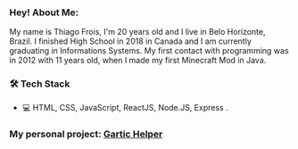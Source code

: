 
<h3> Hey! About Me: </h3>

My name is Thiago Frois, I'm 20 years old and I live in Belo Horizonte, Brazil. I finished High School in 2018 in Canada and I am currently graduating in Informations Systems. My first contact with programming was in 2012 with 11 years old, when I made my first Minecraft Mod in Java.

<h3>🛠 Tech Stack</h3>

- 💻 HTML, CSS, JavaScript, ReactJS, Node.JS, Express .

<h3> My personal project: <a href="https://github.com/tpfrois/gartichelper">Gartic Helper</a></h3>
